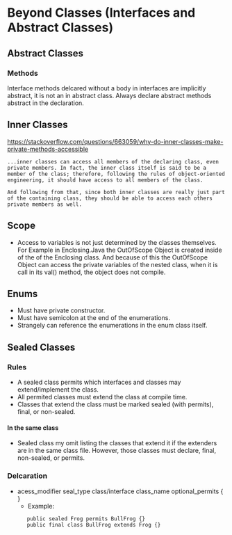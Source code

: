 # Beyond Classes (Interfaces and Abstract Classes)

## Abstract Classes 

### Methods
Interface  methods delcared without a body in interfaces are implicitly abstract, it is not an in abstract class. 
Always declare abstract methods abstract in the declaration.

## Inner Classes 
https://stackoverflow.com/questions/663059/why-do-inner-classes-make-private-methods-accessible
```
...inner classes can access all members of the declaring class, even private members. In fact, the inner class itself is said to be a member of the class; therefore, following the rules of object-oriented engineering, it should have access to all members of the class.

And following from that, since both inner classes are really just part of the containing class, they should be able to access each others private members as well.
```
## Scope
- Access to variables is not just determined by the classes themselves. For Example in Enclosing.Java the OutOfScope Object is created inside of the of the Enclosing class. And because of this the OutOfScope Object can access the private variables of the nested class, when it is call in its val() method, the object does not compile.

## Enums 
- Must have private constructor.
- Must have semicolon at the end of the enumerations. 
- Strangely can reference the enumerations in the enum class itself. 

## Sealed Classes
### Rules
- A sealed class permits which interfaces and classes may extend/implement the class. 
- All permited classes must extend the class at compile time. 
- Classes that extend the class must be marked sealed (with permits), final, or non-sealed. 
#### In the same class
- Sealed class my omit listing the classes that extend it if the extenders are in the same class file. However, those classes must declare, final, non-sealed, or permits. 

### Delcaration 
- acess_modifier seal_type class/interface class_name optional_permits { } 
  - Example: 
  ```
     public sealed Frog permits BullFrog {}
     public final class BullFrog extends Frog {}
  ```   
    
